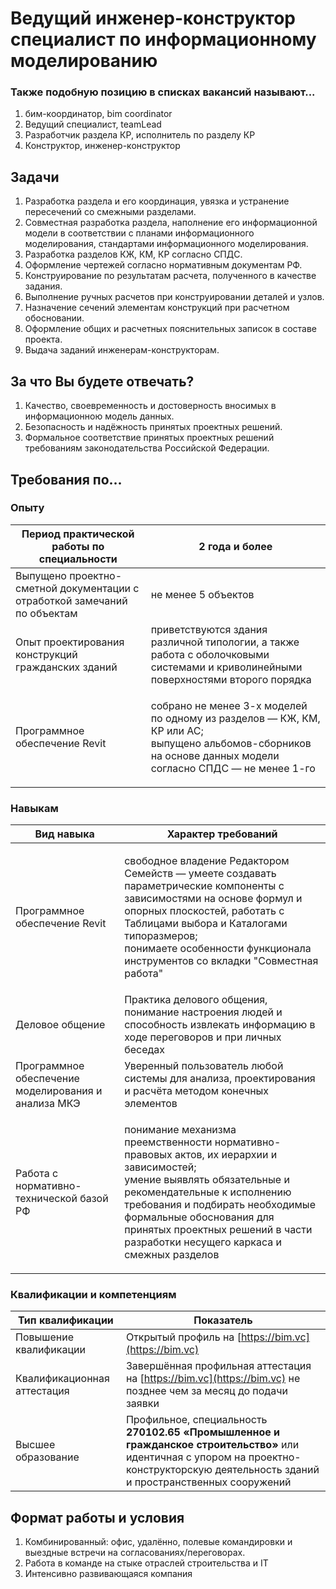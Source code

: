 # Ведущий инженер-конструктор специалист по информационному моделированию

### Также подобную позицию в списках вакансий называют...

1. бим-координатор, bim coordinator
2. Ведущий специалист, teamLead
3. Разработчик раздела КР, исполнитель по разделу КР
4. Конструктор, инженер-конструктор

## Задачи

1. Разработка раздела и его координация, увязка и устранение пересечений со смежными разделами.
2. Совместная разработка раздела, наполнение его информационной модели в соответствии с планами информационного моделирования, стандартами информационного моделирования.
3. Разработка разделов КЖ, КМ, КР согласно СПДС.
4. Оформление чертежей согласно нормативным документам РФ.
5. Конструирование по результатам расчета, полученного в качестве задания.
6. Выполнение ручных расчетов при конструировании деталей и узлов.
7. Назначение сечений элементам конструкций при расчетном обосновании.
8. Оформление общих и расчетных пояснительных записок в составе проекта.
9. Выдача заданий инженерам-конструкторам.

## За что Вы будете отвечать?

1. Качество, своевременность и достоверность вносимых в информационною модель данных.
2. Безопасность и надёжность принятых проектных решений.
3. Формальное соответствие принятых проектных решений требованиям законодательства Российской Федерации.

## Требования по...

### Опыту

| Период практической работы по специальности                               | 2 года и более                                                                                                                                                      |
| ------------------------------------------------------------------------- | ------------------------------------------------------------------------------------------------------------------------------------------------------------------- |
| Выпущено проектно-сметной документации с отработкой замечаний по объектам | не менее 5 объектов                                                                                                                                                 |
| Опыт проектирования конструкций гражданских зданий                        | приветствуются здания различной типологии, а также работа с оболочковыми системами и криволинейными поверхностями второго порядка                                   |
| Программное обеспечение Revit                                             | <p>собрано не менее 3-х моделей по одному из разделов — КЖ, КМ, КР или АС;<br>выпущено альбомов-сборников на основе данных модели согласно СПДС — не менее 1-го</p> |

### Навыкам

| Вид навыка                                          | Характер требований                                                                                                                                                                                                                                                                                               |
| --------------------------------------------------- | ----------------------------------------------------------------------------------------------------------------------------------------------------------------------------------------------------------------------------------------------------------------------------------------------------------------- |
| Программное обеспечение Revit                       | <p>свободное владение Редактором Семейств — умеете создавать параметрические компоненты с зависимостями на основе формул и опорных плоскостей, работать с Таблицами выбора и Каталогами типоразмеров;<br>понимаете особенности функционала инструментов со вкладки "Совместная работа"</p>                        |
| Деловое общение                                     | Практика делового общения, понимание настроения людей и способность извлекать информацию в ходе переговоров и при личных беседах                                                                                                                                                                                  |
| Программное обеспечение моделирования и анализа МКЭ | Уверенный пользователь любой системы для анализа, проектирования и расчёта методом конечных элементов                                                                                                                                                                                                             |
| Работа с нормативно-технической базой РФ            | <p>понимание механизма преемственности нормативно-правовых актов, их иерархии и зависимостей;<br>умение выявлять обязательные и рекомендательные к исполнению требования и подбирать необходимые формальные обоснования для принятых проектных решений в части разработки несущего каркаса и смежных разделов</p> |

### Квалификации и компетенциям

| Тип квалификации            | Показатель                                                                                                                                                                               |
| --------------------------- | ---------------------------------------------------------------------------------------------------------------------------------------------------------------------------------------- |
| Повышение квалификации      | Открытый профиль на [https://bim.vc](https://bim.vc)                                                                                                                                     |
| Квалификационная аттестация | Завершённая профильная аттестация на [https://bim.vc](https://bim.vc) не позднее чем за месяц до подачи заявки                                                                           |
| Высшее образование          | Профильное, специальность **270102.65 «Промышленное и гражданское строительство»** или идентичная с упором на проектно-конструкторскую деятельность зданий и пространственных сооружений |

## Формат работы и условия

1. Комбинированный: офис, удалённо, полевые командировки и выездные встречи на согласованиях/переговорах.
2. Работа в команде на стыке отраслей строительства и IT
3. Интенсивно развивающаяся компания

